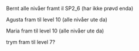 Bernt
alle nivåer framt il SP2_6 (har ikke prøvd enda)

Agusta
fram til level 10 (alle nivåer ute da)

Maria
fram til level 10 (alle nivåer ute da)

trym
fram til level 7?

